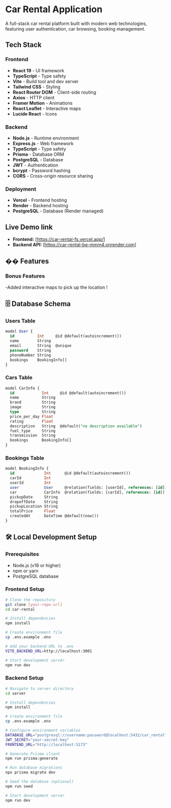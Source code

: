 # Car Rental Application

A full-stack car rental platform built with modern web technologies, featuring user authentication, car browsing, booking management.

##  Tech Stack

### Frontend
- **React 19** - UI framework
- **TypeScript** - Type safety
- **Vite** - Build tool and dev server
- **Tailwind CSS** - Styling
- **React Router DOM** - Client-side routing
- **Axios** - HTTP client
- **Framer Motion** - Animations
- **React Leaflet** - Interactive maps
- **Lucide React** - Icons

### Backend
- **Node.js** - Runtime environment
- **Express.js** - Web framework
- **TypeScript** - Type safety
- **Prisma** - Database ORM
- **PostgreSQL** - Database
- **JWT** - Authentication
- **bcrypt** - Password hashing
- **CORS** - Cross-origin resource sharing

### Deployment
- **Vercel** - Frontend hosting
- **Render** - Backend hosting
- **PostgreSQL** - Database (Render managed)

## Live Demo link

- **Frontend:** [https://car-rental-fs.vercel.app/]
- **Backend API:** [https://car-rental-be-mmm4.onrender.com]

## �� Features

### Bonus Features
  -Added interactive maps to pick up the location !



## 🗄️ Database Schema

### Users Table
```sql
model User {
  id          Int     @id @default(autoincrement())
  name        String  
  email       String  @unique
  password    String 
  phoneNumber String
  bookings    BookingInfo[]
}
```

### Cars Table
```sql
model CarInfo {
  id            Int     @id @default(autoincrement())
  name          String
  brand         String
  image         String
  type          String
  price_per_day Float
  rating        Float
  description   String  @default("no description available")
  fuel_type     String
  transmission  String
  bookings      BookingInfo[]
}
```

### Bookings Table
```sql
model BookingInfo {
  id             Int      @id @default(autoincrement())
  carId          Int
  userId         Int
  user           User     @relation(fields: [userId], references: [id])
  car            CarInfo  @relation(fields: [carId], references: [id])
  pickupDate     String
  dropoffDate    String
  pickupLocation String
  totalPrice     Float
  createdAt      DateTime @default(now())
}
```

## 🛠️ Local Development Setup

### Prerequisites
- Node.js (v18 or higher)
- npm or yarn
- PostgreSQL database

### Frontend Setup
```bash
# Clone the repository
git clone [your-repo-url]
cd car-rental

# Install dependencies
npm install

# Create environment file
cp .env.example .env

# Add your backend URL to .env
VITE_BACKEND_URL=http://localhost:3001

# Start development server
npm run dev
```

### Backend Setup
```bash
# Navigate to server directory
cd server

# Install dependencies
npm install

# Create environment file
cp .env.example .env

# Configure environment variables
DATABASE_URL="postgresql://username:password@localhost:5432/car_rental"
JWT_SECRET="your-secret-key"
FRONTEND_URL="http://localhost:5173"

# Generate Prisma client
npm run prisma:generate

# Run database migrations
npx prisma migrate dev

# Seed the database (optional)
npm run seed

# Start development server
npm run dev
```
